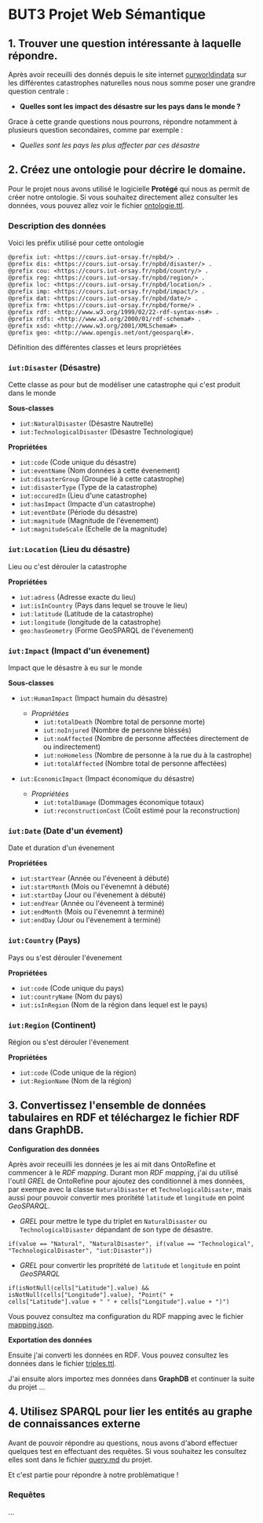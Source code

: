 # BUT3 Projet Web Sémantique

## 1. Trouver une question intéressante à laquelle répondre.

Après avoir receuilli des donnés depuis le site internet [ourworldindata](https://ourworldindata.org/natural-disasters) sur les différentes catastrophes naturelles nous nous somme poser une grandre question centrale :

- **Quelles sont les impact des désastre sur les pays dans le monde ?** 

Grace à cette grande questions nous pourrons, répondre notamment à plusieurs question secondaires, comme par exemple :

- *Quelles sont les pays les plus affecter par ces désastre*


## 2. Créez une ontologie pour décrire le domaine.

Pour le projet nous avons utilisé le logicielle **Protégé** qui nous as permit de créer notre ontologie. Si vous souhaitez directement allez consulter les données, vous pouvez allez voir le fichier [ontologie.ttl](https://github.com/LePeruvienn/BUT3-Web-Semantique/blob/main/rdf/ontologie.ttl).

### Description des données

Voici les préfix utilisé pour cette ontologie

```turtle
@prefix iut: <https://cours.iut-orsay.fr/npbd/> .
@prefix dis: <https://cours.iut-orsay.fr/npbd/disaster/> .
@prefix cou: <https://cours.iut-orsay.fr/npbd/country/> .
@prefix reg: <https://cours.iut-orsay.fr/npbd/region/> .
@prefix loc: <https://cours.iut-orsay.fr/npbd/location/> .
@prefix imp: <https://cours.iut-orsay.fr/npbd/impact/> .
@prefix dat: <https://cours.iut-orsay.fr/npbd/date/> .
@prefix frm: <https://cours.iut-orsay.fr/npbd/forme/> .
@prefix rdf: <http://www.w3.org/1999/02/22-rdf-syntax-ns#> .
@prefix rdfs: <http://www.w3.org/2000/01/rdf-schema#> .
@prefix xsd: <http://www.w3.org/2001/XMLSchema#> .
@prefix geo: <http://www.opengis.net/ont/geosparql#>.
```

Définition des différentes classes et leurs propriétées

### `iut:Disaster` (Désastre)

Cette classe as pour but de modéliser une catastrophe qui c'est produit dans le monde

**Sous-classes**
- `iut:NaturalDisaster` (Désastre Nautrelle)
- `iut:TechnologicalDisaster` (Désastre Technologique)

**Propriétées**
- `iut:code` (Code unique du désastre)
- `iut:eventName` (Nom données à cette évenement)
- `iut:disasterGroup` (Groupe lié à cette catastrophe)
- `iut:disasterType` (Type de la catastrophe)
- `iut:occuredIn` (Lieu d'une catastrophe)
- `iut:hasImpact` (Impacte d'un catastrophe)
- `iut:eventDate` (Période du désastre)
- `iut:magnitude` (Magnitude de l'évenement)
- `iut:magnitudeScale` (Echelle de la magnitude)


### `iut:Location` (Lieu du désastre)

Lieu ou c'est dérouler la catastrophe

**Propriétées**
- `iut:adress` (Adresse exacte du lieu)
- `iut:isInCountry` (Pays dans lequel se trouve le lieu)
- `iut:latitude` (Latitude de la catastrophe)
- `iut:longitude` (longitude de la catastrophe)
- `geo:hasGeometry` (Forme GeoSPARQL de l'évenement)

### `iut:Impact` (Impact d'un évenement)

Impact que le désastre à eu sur le monde

**Sous-classes**
- `iut:HumanImpact` (Impact humain du désastre)
    - *Propriétées*
        - `iut:totalDeath` (Nombre total de personne morte)
        - `iut:noInjured` (Nombre de personne bléssés)
        - `iut:noAffected` (Nombre de personne affectées directement de ou indirectement)
        - `iut:noHomeless` (Nombre de personne à la rue du à la castrophe)
        - `iut:totalAffected` (Nombre total de personne affectées)

- `iut:EconomicImpact` (Impact économique du désastre)
    - *Propriétées*
        - `iut:totalDamage` (Dommages économique totaux)
        - `iut:reconstructionCost` (Coût estimé pour la reconstruction)

### `iut:Date` (Date d'un évement)

Date et duration d'un évenement

**Propriétées**

- `iut:startYear` (Année ou l'éveneent à débuté)
- `iut:startMonth` (Mois ou l'évenemnt à débuté)
- `iut:startDay` (Jour ou l'évenement à débuté)
- `iut:endYear` (Année ou l'éveneent à terminé)
- `iut:endMonth` (Mois ou l'évenemnt à terminé)
- `iut:endDay` (Jour ou l'évenement à terminé)

### `iut:Country` (Pays)

Pays ou s'est dérouler l'évenement

**Propriétées**

- `iut:code` (Code unique du pays)
- `iut:countryName` (Nom du pays)
- `iut:isInRegion` (Nom de la région dans lequel est le pays)

### `iut:Region` (Continent)

Région ou s'est dérouler l'évenement

**Propriétées**
- `iut:code` (Code unique de la région)
- `iut:RegionName` (Nom de la région)


## 3. Convertissez l'ensemble de données tabulaires en RDF et téléchargez le fichier RDF dans GraphDB.

**Configuration des données**

Après avoir receuilli les données je les ai mit dans OntoRefine et commencer à le *RDF mapping*. Durant mon *RDF mapping*, j'ai du utilisé l'outil *GREL* de OntoRefine pour ajoutez des conditionnel à mes données, par exempe avec la classe `NaturalDisaster` et `TechnologicalDisaster`, mais aussi pour pouvoir convertir mes proritété `latitude` et `longitude` en point *GeoSPARQL*.

- *GREL* pour mettre le type du triplet en `NaturalDisaster` ou `TechnologicalDisaster` dépandant de son type de désastre.

```GREL
if(value == "Natural", "NaturalDisaster", if(value == "Technological", "TechnologicalDisaster", "iut:Disaster"))
```

- *GREL* pour convertir les propritété de `latitude` et `longitude` en point *GeoSPARQL*

```GREL
if(isNotNull(cells["Latitude"].value) && isNotNull(cells["Longitude"].value), "Point(" + cells["Latitude"].value + " " + cells["Longitude"].value + ")")
```

Vous pouvez consultez ma configuration du RDF mapping avec le fichier [mapping.json](https://github.com/LePeruvienn/BUT3-Web-Semantique/blob/main/rdf/mapping.json).


**Exportation des données**

Ensuite j'ai converti les données en RDF. Vous pouvez consultez les données dans le fichier [triples.ttl](https://github.com/LePeruvienn/BUT3-Web-Semantique/blob/main/rdf/triples.ttl).

J'ai ensuite alors importez mes données dans **GraphDB** et continuer la suite du projet ...


## 4. Utilisez SPARQL pour lier les entités au graphe de connaissances externe

Avant de pouvoir répondre au questions, nous avons d'abord effectuer quelques test en effectuant des requêtes. Si vous souhaitez les consultez elles sont dans le fichier [query.md](https://github.com/LePeruvienn/BUT3-Web-Semantique/blob/main/rdf/query.md) du projet.

Et c'est partie pour répondre à notre problèmatique !

### Requêtes

...
